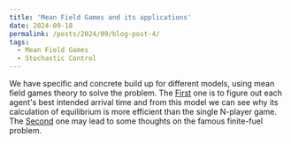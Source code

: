 ```yaml
---
title: 'Mean Field Games and its applications'
date: 2024-09-18
permalink: /posts/2024/09/blog-post-4/
tags:
  - Mean Field Games
  - Stochastic Control
---
```


We have specific and concrete build up for different models, using mean field games theory to solve the problem. The [First](../files/MFE_model.pdf) one is to figure out each agent's best intended arrival time and from this model we can see why its calculation of equilibrium is more efficient than the single N-player game. The [Second](../files/Production_of_an_exhaustible_resource_and_Mexican_wave.pdf) one may lead to some thoughts on the famous finite-fuel problem.
